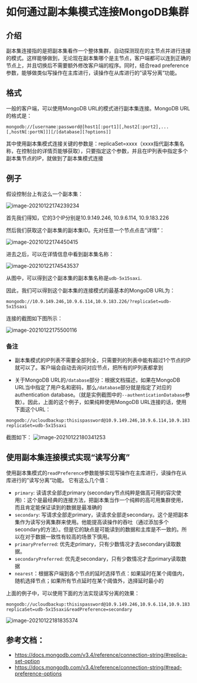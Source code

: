 # 如何通过副本集模式连接MongoDB集群

## 介绍
副本集连接指的是把副本集看作一个整体集群，自动探测现在的主节点并进行连接的模式。这样能够做到，无论现在副本集哪个是主节点，客户端都可以连到正确的节点上，并且切换后不需要额外修改客户端的程序。同时，结合read preference参数，能够做类似写操作在主库进行，读操作在从库进行的”读写分离“功能。

## 格式
一般的客户端，可以使用MongoDB URL的模式进行副本集连接。MongoDB URL的格式是：
```http
mongodb://[username:password@]host1[:port1][,host2[:port2],...[,hostN[:portN]]][/[database][?options]]
```
其中使用副本集模式连接关键的参数是：replicaSet=xxxx（xxxx指代副本集名称，在控制台的详情页能够获取），只要指定这个参数，并且在IP列表中指定多个副本集节点的IP，就做到了副本集模式连接

## 例子
假设控制台上有这么一个副本集：

![image-20210122174239234](C:\Users\dsdas\AppData\Roaming\Typora\typora-user-images\image-20210122174239234.png)

首先我们得知，它的3个IP分别是10.9.149.246, 10.9.6.114, 10.9.183.226

然后我们获取这个副本集的副本集ID。先对任意一个节点点击”详情”：

![image-20210122174450415](C:\Users\dsdas\AppData\Roaming\Typora\typora-user-images\image-20210122174450415.png)

进去之后，可以在详情信息中看到副本集名称：

![image-20210122174543537](C:\Users\dsdas\AppData\Roaming\Typora\typora-user-images\image-20210122174543537.png)

从图中，可以得到这个副本集的副本集名称是`udb-5x15saxi`.

因此，我们可以得到这个副本集的连接模式的最基本的MongoDB URL为：
```http
mongodb://10.9.149.246,10.9.6.114,10.9.183.226/?replicaSet=udb-5x15saxi
```

连接的截图如下图所示：

![image-20210122175500116](C:\Users\dsdas\AppData\Roaming\Typora\typora-user-images\image-20210122175500116.png)

### 备注
* 副本集模式的IP列表不需要全部列全，只需要列的列表中能有超过1个节点的IP就可以了。客户端会自动去询问对应节点，把所有的IP列表都拿到

* 关于MongoDB URL的`/database`部分：根据文档描述，如果在MongoDB URL当中指定了用户名和密码，那么`/database`部分就是指定了对应的authentication database。（就是实例截图中的`--authenticationDatabase`参数）。因此，上面的这个例子，如果纯粹使用MongoDB URL连接的话，使用下面这个URL：
```http
mongodb://ucloudbackup:thisispassword@10.9.149.246,10.9.6.114,10.9.183.226/admin?replicaSet=udb-5x15saxi
```
  截图如下：
  ![image-20210122180341253](C:\Users\dsdas\AppData\Roaming\Typora\typora-user-images\image-20210122180341253.png)

## 使用副本集连接模式实现“读写分离”
使用副本集模式的`readPreference`参数能够实现写操作在主库进行，读操作在从库进行的”读写分离“功能。
它有这么几个值：

* `primary`: 读请求全部走primary (secondary节点纯粹是做高可用的容灾使用)：这个是最经典的连接方法，把副本集当作一个纯粹的高可用集群使用，而且肯定能保证读到的数据是最准确的
* `secondary`: 写请求全部走primary，读请求全部走secondary。这个是把副本集作为读写分离集群来使用。他能提高读操作的吞吐（通过添加多个secondary的方法）。但是它的缺点是可能读到的数据和主库是不一致的。所以在对于数据一致性有较高的场景下慎用。
* `primaryPreferred`: 优先走primary，只有少数情况才去secondary读取数据。
* `secondaryPreferred`: 优先走secondary，只有少数情况才去primary读取数据
* `nearest`：根据客户端到各个节点的延时选择节点：如果延时在某个阈值内，随机选择节点；如果所有节点延时在某个阈值外，选择延时最小的

上面的例子中，可以使用下面的方法实现读写分离的效果：
```http
mongodb://ucloudbackup:thisispassword@10.9.149.246,10.9.6.114,10.9.183.226/admin?replicaSet=udb-5x15saxi&readPreference=secondary
```

![image-20210122181835374](C:\Users\dsdas\AppData\Roaming\Typora\typora-user-images\image-20210122181835374.png)




## 参考文档：
* https://docs.mongodb.com/v3.4/reference/connection-string/#replica-set-option
* https://docs.mongodb.com/v3.4/reference/connection-string/#read-preference-options

